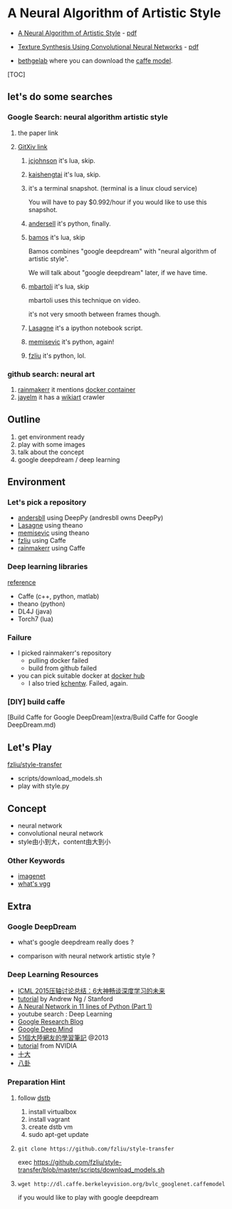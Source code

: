 # A Neural Algorithm of Artistic Style

- [A Neural Algorithm of Artistic Style](http://arxiv.org/abs/1508.06576) - [pdf](pdf/a-neural-algorithm-of-artistic-style.pdf)


- [Texture Synthesis Using Convolutional Neural Networks](http://arxiv.org/abs/1505.07376) - [pdf](pdf/texture-synthesis-using-cnn.pdf)
- [bethgelab](https://bethgelab.org/deepneuralart/) where you can download the [caffe model](https://bethgelab.org/media/uploads/deeptextures/vgg_normalised.caffemodel).

[TOC]

## let's do some searches

### Google Search: neural algorithm artistic style

1. the paper link
   
2. [GitXiv link](http://gitxiv.com/posts/jG46ukGod8R7Rdtud/a-neural-algorithm-of-artistic-style)
   
   1. [jcjohnson](https://github.com/jcjohnson/neural-style) it's lua, skip.
      
   2. [kaishengtai](https://github.com/kaishengtai/neuralart) it's lua, skip.
      
   3. it's a terminal snapshot. (terminal is a linux cloud service)
      
      You will have to pay $0.992/hour if you would like to use this snapshot.
      
   4. [andersell](https://github.com/andersbll/neural_artistic_style) it's python, finally.
      
   5. [bamos](https://github.com/bamos/dream-art) it's lua, skip
      
      Bamos combines "google deepdream" with "neural algorithm of artistic style".
      
      We will talk about "google deepdream" later, if we have time.
      
   6. [mbartoli](https://github.com/mbartoli/neural-animation) it's lua, skip
      
      mbartoli uses this technique on video.
      
      it's not very smooth between frames though.
      
   7. [Lasagne](https://github.com/Lasagne/Recipes/blob/master/examples/styletransfer/Art%20Style%20Transfer.ipynb) it's a ipython notebook script.
      
   8. [memisevic](https://github.com/memisevic/artify) it's python, again!
      
   9. [fzliu](https://github.com/fzliu/style-transfer) it's python, lol.

### github search: neural art

1. [rainmakerr](https://github.com/rainmakerr/neural_art) it mentions [docker container](http://ryankennedy.io/running-the-deep-dream/)
2. [jayelm](https://github.com/jayelm/neural-art) it has a [wikiart](http://www.wikiart.org) crawler

## Outline

1. get environment ready
2. play with some images
3. talk about the concept
4. google deepdream / deep learning

## Environment

### Let's pick a repository

- [andersbll](https://github.com/andersbll/neural_artistic_style) using DeepPy (andresbll owns DeepPy)
- [Lasagne](https://github.com/Lasagne/Recipes/blob/master/examples/styletransfer/Art%20Style%20Transfer.ipynb) using theano
- [memisevic](https://github.com/memisevic/artify) using theano
- [fzliu](https://github.com/fzliu/style-transfer) using Caffe
- [rainmakerr](https://github.com/rainmakerr/neural_art) using Caffe

### Deep learning libraries

[reference](http://www.kdnuggets.com/2015/06/popular-deep-learning-tools.html)

- Caffe (c++, python, matlab)
- theano (python)
- DL4J (java)
- Torch7 (lua)

### Failure

- I picked rainmakerr's repository
  - pulling docker failed
  - build from github failed
- you can pick suitable docker at [docker hub](https://hub.docker.com/)
  - I also tried [kchentw](https://hub.docker.com/r/kchentw/neural-style/). Failed, again.

### [DIY] build caffe

[Build Caffe for Google DeepDream](extra/Build Caffe for Google DeepDream.md)

## Let's Play

[fzliu/style-transfer](https://github.com/fzliu/style-transfer)

- scripts/download_models.sh
- play with style.py

## Concept

- neural network
- convolutional neural network
- style由小到大，content由大到小

### Other Keywords

- [imagenet](http://www.image-net.org)
- [what's vgg](http://www.robots.ox.ac.uk/~vgg/research/deep_eval/)

## Extra

### Google DeepDream

- what's google deepdream really does ?


- comparison with neural network artistic style ?

### Deep Learning Resources

- [ICML 2015压轴讨论总结：6大神畅谈深度学习的未来](http://toutiao.com/a4906733241/)
- [tutorial](http://deeplearning.stanford.edu/wiki/index.php/UFLDL教程) by Andrew Ng / Stanford
- [A Neural Network in 11 lines of Python (Part 1)](http://iamtrask.github.io/2015/07/12/basic-python-network/)
- youtube search : Deep Learning
- [Google Research Blog](http://googleresearch.blogspot.tw)
- [Google Deep Mind](http://deepmind.com/publications.html)
- [51個大陸網友的學習筆記](http://www.cnblogs.com/tornadomeet/tag/Deep%20Learning/) @2013
- [tutorial](https://developer.nvidia.com/deep-learning-courses) from NVIDIA
- [十大](http://dataconomy.com/10-machine-learning-experts-you-need-to-know/)
- [八卦](http://www.hdb.com/article/6eju)

### Preparation Hint

1. follow [dstb](http://datasciencetoolbox.org)
   
   1. install virtualbox
   2. install vagrant
   3. create dstb vm
   4. sudo apt-get update
   
2. ```git clone https://github.com/fzliu/style-transfer```
   
   exec https://github.com/fzliu/style-transfer/blob/master/scripts/download_models.sh
   
3. ```wget http://dl.caffe.berkeleyvision.org/bvlc_googlenet.caffemodel```
   
   if you would like to play with google deepdream